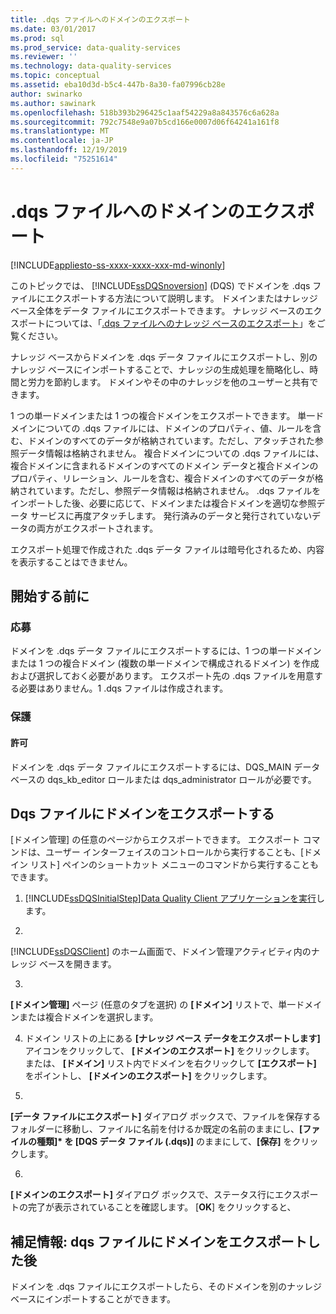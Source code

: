 ```yaml
---
title: .dqs ファイルへのドメインのエクスポート
ms.date: 03/01/2017
ms.prod: sql
ms.prod_service: data-quality-services
ms.reviewer: ''
ms.technology: data-quality-services
ms.topic: conceptual
ms.assetid: eba10d3d-b5c4-447b-8a30-fa07996cb28e
author: swinarko
ms.author: sawinark
ms.openlocfilehash: 518b393b296425c1aaf54229a8a843576c6a628a
ms.sourcegitcommit: 792c7548e9a07b5cd166e0007d06f64241a161f8
ms.translationtype: MT
ms.contentlocale: ja-JP
ms.lasthandoff: 12/19/2019
ms.locfileid: "75251614"
---
```

# <a name="export-a-domain-to-a-dqs-file"></a>.dqs ファイルへのドメインのエクスポート

[!INCLUDE[appliesto-ss-xxxx-xxxx-xxx-md-winonly](../includes/appliesto-ss-xxxx-xxxx-xxx-md-winonly.md)]

  このトピックでは、 [!INCLUDE[ssDQSnoversion](../includes/ssdqsnoversion-md.md)] (DQS) でドメインを .dqs ファイルにエクスポートする方法について説明します。 ドメインまたはナレッジ ベース全体をデータ ファイルにエクスポートできます。 ナレッジ ベースのエクスポートについては、「[.dqs ファイルへのナレッジ ベースのエクスポート](../data-quality-services/export-a-knowledge-base-to-a-dqs-file.md)」をご覧ください。  
  
 ナレッジ ベースからドメインを .dqs データ ファイルにエクスポートし、別のナレッジ ベースにインポートすることで、ナレッジの生成処理を簡略化し、時間と労力を節約します。 ドメインやその中のナレッジを他のユーザーと共有できます。  
  
 1 つの単一ドメインまたは 1 つの複合ドメインをエクスポートできます。 単一ドメインについての .dqs ファイルには、ドメインのプロパティ、値、ルールを含む、ドメインのすべてのデータが格納されています。ただし、アタッチされた参照データ情報は格納されません。 複合ドメインについての .dqs ファイルには、複合ドメインに含まれるドメインのすべてのドメイン データと複合ドメインのプロパティ、リレーション、ルールを含む、複合ドメインのすべてのデータが格納されています。ただし、参照データ情報は格納されません。 .dqs ファイルをインポートした後、必要に応じて、ドメインまたは複合ドメインを適切な参照データ サービスに再度アタッチします。 発行済みのデータと発行されていないデータの両方がエクスポートされます。  
  
 エクスポート処理で作成された .dqs データ ファイルは暗号化されるため、内容を表示することはできません。  
  
##  <a name="BeforeYouBegin"></a>開始する前に  
  
###  <a name="Prerequisites"></a>応募  
 ドメインを .dqs データ ファイルにエクスポートするには、1 つの単一ドメインまたは 1 つの複合ドメイン (複数の単一ドメインで構成されるドメイン) を作成および選択しておく必要があります。 エクスポート先の .dqs ファイルを用意する必要はありません。1 .dqs ファイルは作成されます。  
  
###  <a name="Security"></a>保護  
  
####  <a name="Permissions"></a>許可  
 ドメインを .dqs データ ファイルにエクスポートするには、DQS_MAIN データベースの dqs_kb_editor ロールまたは dqs_administrator ロールが必要です。  
  
##  <a name="Export"></a>Dqs ファイルにドメインをエクスポートする  
 [ドメイン管理] の任意のページからエクスポートできます。 エクスポート コマンドは、ユーザー インターフェイスのコントロールから実行することも、[ドメイン リスト] ペインのショートカット メニューのコマンドから実行することもできます。  
  
1.  [!INCLUDE[ssDQSInitialStep](../includes/ssdqsinitialstep-md.md)][Data Quality Client アプリケーションを実行](../data-quality-services/run-the-data-quality-client-application.md)します。  
  
2.  
  [!INCLUDE[ssDQSClient](../includes/ssdqsclient-md.md)] のホーム画面で、ドメイン管理アクティビティ内のナレッジ ベースを開きます。  
  
3.  
  **[ドメイン管理]** ページ (任意のタブを選択) の **[ドメイン]** リストで、単一ドメインまたは複合ドメインを選択します。  
  
4.  ドメイン リストの上にある **[ナレッジ ベース データをエクスポートします]** アイコンをクリックして、 **[ドメインのエクスポート]** をクリックします。 または、 **[ドメイン]** リスト内でドメインを右クリックして **[エクスポート]** をポイントし、 **[ドメインのエクスポート]** をクリックします。  
  
5.  
  **[データ ファイルにエクスポート]** ダイアログ ボックスで、ファイルを保存するフォルダーに移動し、ファイルに名前を付けるか既定の名前のままにし、**[ファイルの種類]\* を **[DQS データ ファイル (**.dqs)]** のままにして、**[保存]** をクリックします。  
  
6.  
  **[ドメインのエクスポート]** ダイアログ ボックスで、ステータス行にエクスポートの完了が表示されていることを確認します。 [**OK**] をクリックすると、  
  
##  <a name="FollowUp"></a>補足情報: dqs ファイルにドメインをエクスポートした後  
 ドメインを .dqs ファイルにエクスポートしたら、そのドメインを別のナッレジ ベースにインポートすることができます。  
  
  
